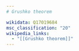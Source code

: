 ```yaml
---
# Grushko theorem

wikidata: Q17019684
msc_classification: "20"
wikipedia_links:
  - "[[Grushko theorem]]"
---
```


